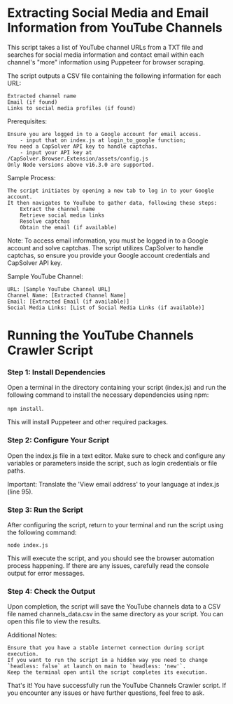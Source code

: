 # Extracting Social Media and Email Information from YouTube Channels

This script takes a list of YouTube channel URLs from a TXT file and searches for social media information and contact email within each channel's "more" information using Puppeteer for browser scraping.

The script outputs a CSV file containing the following information for each URL:

    Extracted channel name
    Email (if found)
    Links to social media profiles (if found)

Prerequisites:

    Ensure you are logged in to a Google account for email access.
        - input that on index.js at login_to_google function;
    You need a CapSolver API key to handle captchas.
        - input your API key at /CapSolver.Browser.Extension/assets/config.js
    Only Node versions above v16.3.0 are supported.

Sample Process:

    The script initiates by opening a new tab to log in to your Google account.
    It then navigates to YouTube to gather data, following these steps:
        Extract the channel name
        Retrieve social media links
        Resolve captchas
        Obtain the email (if available)

Note:
To access email information, you must be logged in to a Google account and solve captchas. The script utilizes CapSolver to handle captchas, so ensure you provide your Google account credentials and CapSolver API key.

Sample YouTube Channel:

    URL: [Sample YouTube Channel URL]
    Channel Name: [Extracted Channel Name]
    Email: [Extracted Email (if available)]
    Social Media Links: [List of Social Media Links (if available)]
    

# Running the YouTube Channels Crawler Script
### Step 1: Install Dependencies

Open a terminal in the directory containing your script (index.js) and run the following command to install the necessary dependencies using npm:

`npm install`.

This will install Puppeteer and other required packages.

### Step 2: Configure Your Script

Open the index.js file in a text editor. Make sure to check and configure any variables or parameters inside the script, such as login credentials or file paths.

Important: Translate the 'View email address' to your language at index.js (line 95).

### Step 3: Run the Script

After configuring the script, return to your terminal and run the script using the following command:

`node index.js`

This will execute the script, and you should see the browser automation process happening. If there are any issues, carefully read the console output for error messages.

### Step 4: Check the Output

Upon completion, the script will save the YouTube channels data to a CSV file named channels_data.csv in the same directory as your script. You can open this file to view the results.

Additional Notes:

    Ensure that you have a stable internet connection during script execution.
    If you want to run the script in a hidden way you need to change `headless: false` at launch on main to `headless: 'new'`.
    Keep the terminal open until the script completes its execution.

That's it! You have successfully run the YouTube Channels Crawler script. If you encounter any issues or have further questions, feel free to ask.
